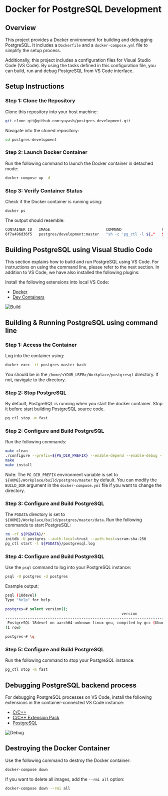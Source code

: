 # Docker for PostgreSQL Development

## Overview

This project provides a Docker environment for building and debugging PostgreSQL. It includes a `Dockerfile` and a `docker-compose.yml` file to simplify the setup process.

Additionally, this project includes a configuration files for Visual Studio Code (VS Code). By using the tasks defined in this configuration file, you can build, run and debug PostgreSQL from VS Code interface.

## Setup Instructions

### Step 1: Clone the Repository

Clone this repository into your host machine:

```bash
git clone git@github.com:yuyash/postgres-development.git
```

Navigate into the cloned repository:

```bash
cd postgres-development
```

### Step 2: Launch Docker Container

Run the following command to launch the Docker container in detached mode:

```bash
docker-compose up -d
```

### Step 3: Verify Container Status

Check if the Docker container is running using:

```bash
docker ps
```

The output should resemble:

```bash
CONTAINER ID   IMAGE                         COMMAND                  CREATED         STATUS         PORTS     NAMES
6f7a496d36f5   postgres/development:master   "sh -c 'pg_ctl -l ${…"   9 seconds ago   Up 9 seconds             postgres-master
```

## Building PostgreSQL using Visual Studio Code

This section explains how to build and run PostgreSQL using VS Code. For instructions on using the command line, please refer to the next section. In addition to VS Code, we have also installed the following plugins:

Install the following extensions into local VS Code:

- [Docker](https://marketplace.visualstudio.com/items/?itemName=ms-azuretools.vscode-docker)
- [Dev Containers](https://marketplace.visualstudio.com/items/?itemName=ms-vscode-remote.remote-containers)

![Build](https://raw.github.com/wiki/yuyash/postgres-development/images/build.gif)

## Building & Running PostgreSQL using command line

### Step 1: Access the Container

Log into the container using:

```bash
docker exec -it postgres-master bash
```

You should be in the `/home/<YOUR_USER>/Workplace/postgresql` directory. If not, navigate to the directory.

### Step 2: Stop PostgreSQL

By default, PostgreSQL is running when you start the docker container. Stop it before start building PostgreSQL source code.

```bash
pg_ctl stop -m fast
```

### Step 2: Configure and Build PostgreSQL

Run the following commands:

```bash
make clean
./configure --prefix=${PG_DIR_PREFIX} --enable-depend --enable-debug --enable-cassert --enable-tap-tests CFLAGS=-O0
make
make install
```

Note: The `PG_DIR_PREFIX` environment variable is set to `${HOME}/Workplace/build/postgres/master` by default. You can modify the `BUILD_DIR` argument in the `docker-compose.yml` file if you want to change the directory.

### Step 3: Configure and Build PostgreSQL

The `PGDATA` directory is set to `${HOME}/Workplace/build/postgres/master/data`. Run the following commands to start PostgreSQL:

```bash
rm -rf ${PGDATA}/*
initdb -U postgres --auth-local=trust --auth-host=scram-sha-256
pg_ctl start -l ${PGDATA}/postgresql.log
```

### Step 4: Configure and Build PostgreSQL

Use the `psql` command to log into your PostgreSQL instance:

```bash
psql -U postgres -d postgres
```

Example output:

```bash
psql (18devel)
Type "help" for help.

postgres=# select version();
                                                    version                                                     
----------------------------------------------------------------------------------------------------------------
 PostgreSQL 18devel on aarch64-unknown-linux-gnu, compiled by gcc (Ubuntu 13.3.0-6ubuntu2~24.04) 13.3.0, 64-bit
(1 row)

postgres-# \q
```

### Step 5: Configure and Build PostgreSQL

Run the following command to stop your PostgreSQL instance:

```bash
pg_ctl stop -m fast
```

## Debugging PostgreSQL backend process

For debugging PostgreSQL processes on VS Code, install the following extensions in the container-connected VS Code instance:

- [C/C++](https://marketplace.visualstudio.com/items/?itemName=ms-vscode.cpptools)
- [C/C++ Extension Pack](https://marketplace.visualstudio.com/items/?itemName=ms-vscode.cpptools-extension-pack)
- [PostgreSQL](https://marketplace.visualstudio.com/items/?itemName=cweijan.vscode-postgresql-client2)

![Debug](https://raw.github.com/wiki/yuyash/postgres-development/images/debug.gif)

## Destroying the Docker Container

Use the following command to destroy the Docker container:

```bash
docker-compose down 
```

If you want to delete all images, add the `--rmi all` option:

```bash
docker-compose down --rmi all
```
